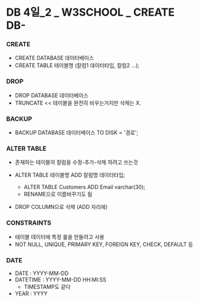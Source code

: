 # DB 4일_2 _ W3SCHOOL _ CREATE DB-

### CREATE

- CREATE DATABASE 데이터베이스
- CREATE TABLE 테이블명 (칼럼1 데이터타입, 칼럼2 ...);

### DROP

- DROP DATABASE 데이터베이스
- TRUNCATE << 테이블을 완전히 비우는거지만 삭제는 X.


### BACKUP

- BACKUP DATABASE 데이터베이스 TO DISK = '경로';



### ALTER TABLE

- 존재하는 테이블의 칼럼을 수정-추가-삭제 하려고 쓰는것
- ALTER TABLE 테이블명 ADD 칼럼명 데이터타입;
  - ALTER TABLE Customers ADD Email varchar(30);
  - RENAME으로 이름바꾸기도 됨

- DROP COLUMN으로 삭제 (ADD 자리에)

### CONSTRAINTS

- 테이블 데이터에 특정 룰을 만들려고 사용
- NOT NULL, UNIQUE, PRIMARY KEY, FOREIGN KEY, CHECK, DEFAULT 등



### DATE

- DATE : YYYY-MM-DD
- DATETIME : YYYY-MM-DD HH:MI:SS
  - TIMESTAMP도 같다
- YEAR : YYYY 